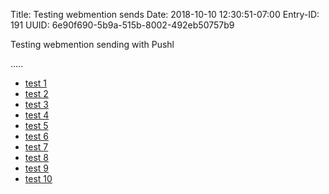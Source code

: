 Title: Testing webmention sends
Date: 2018-10-10 12:30:51-07:00
Entry-ID: 191
UUID: 6e90f690-5b9a-515b-8002-492eb50757b9

Testing webmention sending with Pushl

.....

* [test 1](https://webmention.rocks/test/1)
* [test 2](https://webmention.rocks/test/2)
* [test 3](https://webmention.rocks/test/3)
* [test 4](https://webmention.rocks/test/4)
* [test 5](https://webmention.rocks/test/5)
* [test 6](https://webmention.rocks/test/6)
* [test 7](https://webmention.rocks/test/7)
* [test 8](https://webmention.rocks/test/8)
* [test 9](https://webmention.rocks/test/9)
* [test 10](https://webmention.rocks/test/10)

